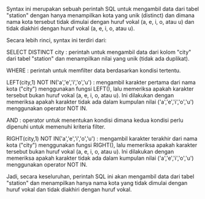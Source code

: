 Syntax ini merupakan sebuah perintah SQL untuk mengambil data dari tabel "station" dengan hanya menampilkan kota yang unik (distinct) dan dimana nama kota tersebut tidak dimulai dengan huruf vokal (a, e, i, o, atau u) dan tidak diakhiri dengan huruf vokal (a, e, i, o, atau u).


Secara lebih rinci, syntax ini terdiri dari:




SELECT DISTINCT city : perintah untuk mengambil data dari kolom "city" dari tabel "station" dan menampilkan nilai yang unik (tidak ada duplikat).




WHERE : perintah untuk memfilter data berdasarkan kondisi tertentu.




LEFT(city,1) NOT IN('a','e','i','o','u') : mengambil karakter pertama dari nama kota ("city") menggunakan fungsi LEFT(), lalu memeriksa apakah karakter tersebut bukan huruf vokal (a, e, i, o, atau u). Ini dilakukan dengan memeriksa apakah karakter tidak ada dalam kumpulan nilai ('a','e','i','o','u') menggunakan operator NOT IN.




AND : operator untuk menentukan kondisi dimana kedua kondisi perlu dipenuhi untuk memenuhi kriteria filter.




RIGHT(city,1) NOT IN('a','e','i','o','u') : mengambil karakter terakhir dari nama kota ("city") menggunakan fungsi RIGHT(), lalu memeriksa apakah karakter tersebut bukan huruf vokal (a, e, i, o, atau u). Ini dilakukan dengan memeriksa apakah karakter tidak ada dalam kumpulan nilai ('a','e','i','o','u') menggunakan operator NOT IN.




Jadi, secara keseluruhan, perintah SQL ini akan mengambil data dari tabel "station" dan menampilkan hanya nama kota yang tidak dimulai dengan huruf vokal dan tidak diakhiri dengan huruf vokal.
